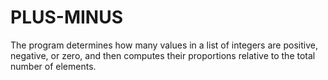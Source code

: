 # PLUS-MINUS
The program determines how many values in a list of integers are positive, negative, or zero, and then computes their proportions relative to the total number of elements.

